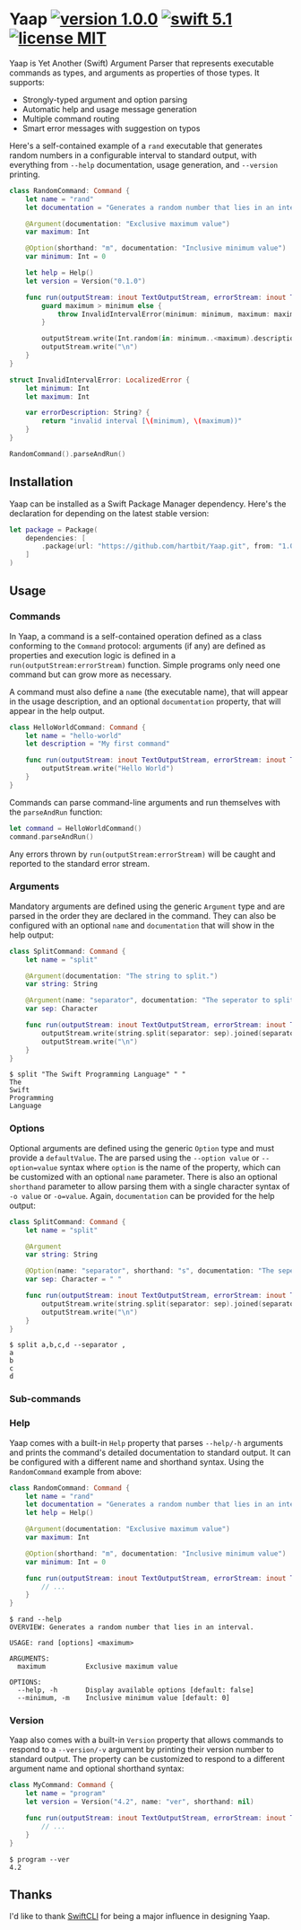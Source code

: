 # Yaap [![version 1.0.0](https://img.shields.io/badge/version-1.0.0-brightgreen)](#installation) [![swift 5.1](https://img.shields.io/badge/swift-5.1-orange)](https://developer.apple.com/swift/) [![license MIT](https://img.shields.io/badge/license-MIT-blue)](LICENSE)

Yaap is Yet Another (Swift) Argument Parser that represents executable commands as types, and arguments as properties of those types. It supports:

* Strongly-typed argument and option parsing
* Automatic help and usage message generation
* Multiple command routing
* Smart error messages with suggestion on typos

Here's a self-contained example of a `rand` executable that generates random numbers in a configurable interval to standard output, with everything from `--help` documentation, usage generation, and `--version` printing.

```swift
class RandomCommand: Command {
    let name = "rand"
    let documentation = "Generates a random number that lies in an interval."

    @Argument(documentation: "Exclusive maximum value")
    var maximum: Int

    @Option(shorthand: "m", documentation: "Inclusive minimum value")
    var minimum: Int = 0

    let help = Help()
    let version = Version("0.1.0")

    func run(outputStream: inout TextOutputStream, errorStream: inout TextOutputStream) throws {
        guard maximum > minimum else {
            throw InvalidIntervalError(minimum: minimum, maximum: maximum)
        }

        outputStream.write(Int.random(in: minimum..<maximum).description)
        outputStream.write("\n")
    }
}

struct InvalidIntervalError: LocalizedError {
    let minimum: Int
    let maximum: Int

    var errorDescription: String? {
        return "invalid interval [\(minimum), \(maximum))"
    }
}

RandomCommand().parseAndRun()
```

## Installation

Yaap can be installed as a Swift Package Manager dependency. Here's the declaration for depending on the latest stable version:

```swift
let package = Package(
    dependencies: [
        .package(url: "https://github.com/hartbit/Yaap.git", from: "1.0.0")
    ]
)
```

## Usage

### Commands

In Yaap, a command is a self-contained operation defined as a class conforming to the `Command` protocol: arguments (if any) are defined as properties and execution logic is defined in a `run(outputStream:errorStream)` function. Simple programs only need one command but can grow more as necessary.

A command must also define a `name` (the executable name), that will appear in the usage description, and an optional `documentation` property, that will appear in the help output.

```swift
class HelloWorldCommand: Command {
    let name = "hello-world"
    let description = "My first command"

    func run(outputStream: inout TextOutputStream, errorStream: inout TextOutputStream) throws {
        outputStream.write("Hello World")
    }
}
```

Commands can parse command-line arguments and run themselves with the `parseAndRun` function:

```swift
let command = HelloWorldCommand()
command.parseAndRun()
```

Any errors thrown by `run(outputStream:errorStream)` will be caught and reported to the standard error stream.

### Arguments

Mandatory arguments are defined using the generic `Argument` type and are parsed in the order they are declared in the command. They can also be configured with an optional `name` and `documentation` that will show in the help output:

```swift
class SplitCommand: Command {
    let name = "split"

    @Argument(documentation: "The string to split.")
    var string: String

    @Argument(name: "separator", documentation: "The seperator to split the string with.")
    var sep: Character

    func run(outputStream: inout TextOutputStream, errorStream: inout TextOutputStream) throws {
        outputStream.write(string.split(separator: sep).joined(separator: "\n"))
        outputStream.write("\n")
    }
}
```

```
$ split "The Swift Programming Language" " "
The
Swift
Programming
Language
```

### Options

Optional arguments are defined using the generic `Option` type and must provide a `defaultValue`. The are parsed using the `--option value` or `--option=value` syntax where `option` is the name of the property, which can be customized with an optional `name` parameter. There is also an optional `shorthand` parameter to allow parsing them with a single character syntax of `-o value` or `-o=value`. Again, `documentation` can be provided for the help output:

```swift
class SplitCommand: Command {
    let name = "split"

    @Argument
    var string: String

    @Option(name: "separator", shorthand: "s", documentation: "The seperator to split the string with.")
    var sep: Character = " "

    func run(outputStream: inout TextOutputStream, errorStream: inout TextOutputStream) throws {
        outputStream.write(string.split(separator: sep).joined(separator: "\n"))
        outputStream.write("\n")
    }
}
```

```
$ split a,b,c,d --separator ,
a
b
c
d
```

### Sub-commands

### Help

Yaap comes with a built-in `Help` property that parses `--help/-h` arguments and prints the command's detailed documentation to standard output. It can be configured with a different name and shorthand syntax. Using the `RandomCommand` example from above:

```swift
class RandomCommand: Command {
    let name = "rand"
    let documentation = "Generates a random number that lies in an interval."
    let help = Help()

    @Argument(documentation: "Exclusive maximum value")
    var maximum: Int

    @Option(shorthand: "m", documentation: "Inclusive minimum value")
    var minimum: Int = 0

    func run(outputStream: inout TextOutputStream, errorStream: inout TextOutputStream) throws {
        // ...
    }
}
```

```
$ rand --help
OVERVIEW: Generates a random number that lies in an interval.

USAGE: rand [options] <maximum>

ARGUMENTS:
  maximum          Exclusive maximum value

OPTIONS:
  --help, -h       Display available options [default: false]
  --minimum, -m    Inclusive minimum value [default: 0]
```

### Version

Yaap also comes with a built-in `Version` property that allows commands to respond to a `--version/-v` argument by printing their version number to standard output. The property can be customized to respond to a different argument name and optional shorthand syntax:

```swift
class MyCommand: Command {
    let name = "program"
    let version = Version("4.2", name: "ver", shorthand: nil)

    func run(outputStream: inout TextOutputStream, errorStream: inout TextOutputStream) throws {
        // ...
    }
}
```

```
$ program --ver
4.2
```

## Thanks

I'd like to thank [SwiftCLI](https://github.com/jakeheis/SwiftCLI) for being a major influence in designing Yaap.
